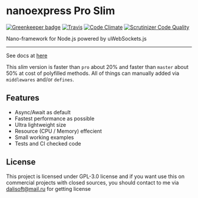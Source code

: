 # nanoexpress Pro Slim

[![Greenkeeper badge](https://badges.greenkeeper.io/nanoexpress/pro-slim.svg)](https://greenkeeper.io/)
[![Travis](https://img.shields.io/travis/nanoexpress/pro-slim.svg)](http://github.com/nanoexpress/pro-slim)
[![Code Climate](https://codeclimate.com/github/nanoexpress/pro-slim/badges/gpa.svg)](https://codeclimate.com/github/nanoexpress/pro-slim)
[![Scrutinizer Code Quality](https://scrutinizer-ci.com/g/nanoexpress/pro-slim/badges/quality-score.png?b=master)](https://scrutinizer-ci.com/g/nanoexpress/pro-slim/?branch=master)

Nano-framework for Node.js powered by uWebSockets.js

---

See docs at [here](https://github.com/nanoexpress/pro-slim/blob/master/docs/index.md)

This _slim_ version is faster than `pro` about 20% and faster than `master` about 50% at cost of polyfilled methods.
All of things can manually added via `middlewares` and/or `defines`.

## Features

- Async/Await as default
- Fastest performance as possible
- Ultra lightweight size
- Resource (CPU / Memory) effecient
- Small working examples
- Tests and CI checked code

## License

This project is licensed under GPL-3.0 license and if you want use this on commercial projects with closed sources, you should contact to me via dalisoft@mail.ru for getting license
